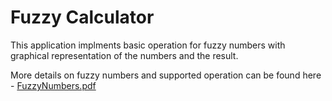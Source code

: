 # Fuzzy Calculator 

This application implments basic operation for fuzzy numbers 
with graphical representation of the numbers and the result.

More details on fuzzy numbers and supported operation can be found here -
[FuzzyNumbers.pdf](https://github.com/Iulian-Stan/FuzzyCalculator/blob/gh-pages/FuzyNumbers.pdf)
